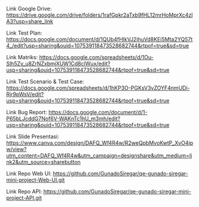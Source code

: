 Link Google Drive:
https://drive.google.com/drive/folders/1rafGpkr2aTxb9fHL12mrHoMprXc4zlA3?usp=share_link

Link Test Plan:
https://docs.google.com/document/d/1QUb4fHIkVJ2jhuVd8KEj5Mta2YQ57t4_/edit?usp=sharing&ouid=107539118473528682744&rtpof=true&sd=true

Link Matriks:
https://docs.google.com/spreadsheets/d/1Ou-Slh5Zv_u8ZrNZxbmjXUW1Cd8clWux/edit?usp=sharing&ouid=107539118473528682744&rtpof=true&sd=true

Link Test Scenario & Test Case:
https://docs.google.com/spreadsheets/d/1hKP3O-PGKsV3vZOYF4nmUDi-Rjr9pWsV/edit?usp=sharing&ouid=107539118473528682744&rtpof=true&sd=true

Link Bug Report:
https://docs.google.com/document/d/1-P65bLJcddG7Nof6V-WAKnTc1hU_m3mh/edit?usp=sharing&ouid=107539118473528682744&rtpof=true&sd=true

Link Slide Presentasi:
https://www.canva.com/design/DAFQ_Wf4R4w/R2weQpbMvoKwtP_XvO4ipw/view?utm_content=DAFQ_Wf4R4w&utm_campaign=designshare&utm_medium=link2&utm_source=sharebutton


Link Repo Web UI:
https://github.com/GunadoSiregar/qe-gunado-siregar-mini-project-Web-UI.git

Link Repo API:
https://github.com/GunadoSiregar/qe-gunado-siregar-mini-project-API.git